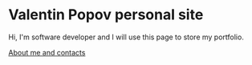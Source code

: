 # Valentin Popov personal site

Hi, I'm software developer and I will use this page to store my portfolio.

[About me and contacts](/about)
